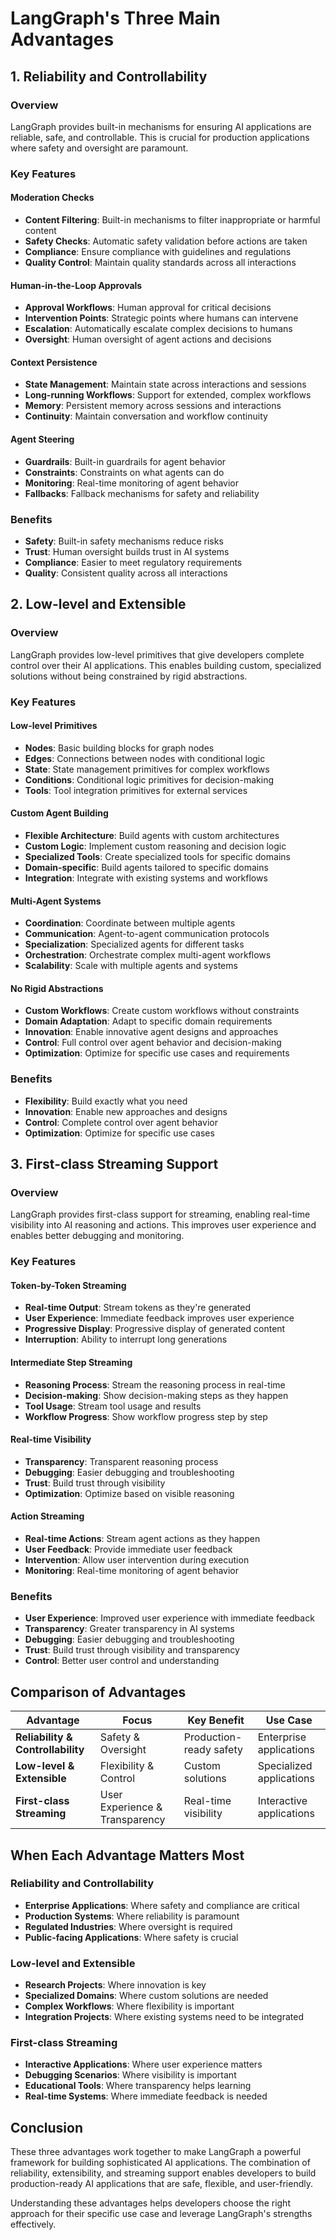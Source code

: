 # LangGraph's Three Main Advantages

## 1. Reliability and Controllability

### Overview
LangGraph provides built-in mechanisms for ensuring AI applications are reliable, safe, and controllable. This is crucial for production applications where safety and oversight are paramount.

### Key Features

#### Moderation Checks
- **Content Filtering**: Built-in mechanisms to filter inappropriate or harmful content
- **Safety Checks**: Automatic safety validation before actions are taken
- **Compliance**: Ensure compliance with guidelines and regulations
- **Quality Control**: Maintain quality standards across all interactions

#### Human-in-the-Loop Approvals
- **Approval Workflows**: Human approval for critical decisions
- **Intervention Points**: Strategic points where humans can intervene
- **Escalation**: Automatically escalate complex decisions to humans
- **Oversight**: Human oversight of agent actions and decisions

#### Context Persistence
- **State Management**: Maintain state across interactions and sessions
- **Long-running Workflows**: Support for extended, complex workflows
- **Memory**: Persistent memory across sessions and interactions
- **Continuity**: Maintain conversation and workflow continuity

#### Agent Steering
- **Guardrails**: Built-in guardrails for agent behavior
- **Constraints**: Constraints on what agents can do
- **Monitoring**: Real-time monitoring of agent behavior
- **Fallbacks**: Fallback mechanisms for safety and reliability

### Benefits
- **Safety**: Built-in safety mechanisms reduce risks
- **Trust**: Human oversight builds trust in AI systems
- **Compliance**: Easier to meet regulatory requirements
- **Quality**: Consistent quality across all interactions

## 2. Low-level and Extensible

### Overview
LangGraph provides low-level primitives that give developers complete control over their AI applications. This enables building custom, specialized solutions without being constrained by rigid abstractions.

### Key Features

#### Low-level Primitives
- **Nodes**: Basic building blocks for graph nodes
- **Edges**: Connections between nodes with conditional logic
- **State**: State management primitives for complex workflows
- **Conditions**: Conditional logic primitives for decision-making
- **Tools**: Tool integration primitives for external services

#### Custom Agent Building
- **Flexible Architecture**: Build agents with custom architectures
- **Custom Logic**: Implement custom reasoning and decision logic
- **Specialized Tools**: Create specialized tools for specific domains
- **Domain-specific**: Build agents tailored to specific domains
- **Integration**: Integrate with existing systems and workflows

#### Multi-Agent Systems
- **Coordination**: Coordinate between multiple agents
- **Communication**: Agent-to-agent communication protocols
- **Specialization**: Specialized agents for different tasks
- **Orchestration**: Orchestrate complex multi-agent workflows
- **Scalability**: Scale with multiple agents and systems

#### No Rigid Abstractions
- **Custom Workflows**: Create custom workflows without constraints
- **Domain Adaptation**: Adapt to specific domain requirements
- **Innovation**: Enable innovative agent designs and approaches
- **Control**: Full control over agent behavior and decision-making
- **Optimization**: Optimize for specific use cases and requirements

### Benefits
- **Flexibility**: Build exactly what you need
- **Innovation**: Enable new approaches and designs
- **Control**: Complete control over agent behavior
- **Optimization**: Optimize for specific use cases

## 3. First-class Streaming Support

### Overview
LangGraph provides first-class support for streaming, enabling real-time visibility into AI reasoning and actions. This improves user experience and enables better debugging and monitoring.

### Key Features

#### Token-by-Token Streaming
- **Real-time Output**: Stream tokens as they're generated
- **User Experience**: Immediate feedback improves user experience
- **Progressive Display**: Progressive display of generated content
- **Interruption**: Ability to interrupt long generations

#### Intermediate Step Streaming
- **Reasoning Process**: Stream the reasoning process in real-time
- **Decision-making**: Show decision-making steps as they happen
- **Tool Usage**: Stream tool usage and results
- **Workflow Progress**: Show workflow progress step by step

#### Real-time Visibility
- **Transparency**: Transparent reasoning process
- **Debugging**: Easier debugging and troubleshooting
- **Trust**: Build trust through visibility
- **Optimization**: Optimize based on visible reasoning

#### Action Streaming
- **Real-time Actions**: Stream agent actions as they happen
- **User Feedback**: Provide immediate user feedback
- **Intervention**: Allow user intervention during execution
- **Monitoring**: Real-time monitoring of agent behavior

### Benefits
- **User Experience**: Improved user experience with immediate feedback
- **Transparency**: Greater transparency in AI systems
- **Debugging**: Easier debugging and troubleshooting
- **Trust**: Build trust through visibility and transparency
- **Control**: Better user control and understanding

## Comparison of Advantages

| Advantage | Focus | Key Benefit | Use Case |
|-----------|-------|-------------|----------|
| **Reliability & Controllability** | Safety & Oversight | Production-ready safety | Enterprise applications |
| **Low-level & Extensible** | Flexibility & Control | Custom solutions | Specialized applications |
| **First-class Streaming** | User Experience & Transparency | Real-time visibility | Interactive applications |

## When Each Advantage Matters Most

### Reliability and Controllability
- **Enterprise Applications**: Where safety and compliance are critical
- **Production Systems**: Where reliability is paramount
- **Regulated Industries**: Where oversight is required
- **Public-facing Applications**: Where safety is crucial

### Low-level and Extensible
- **Research Projects**: Where innovation is key
- **Specialized Domains**: Where custom solutions are needed
- **Complex Workflows**: Where flexibility is important
- **Integration Projects**: Where existing systems need to be integrated

### First-class Streaming
- **Interactive Applications**: Where user experience matters
- **Debugging Scenarios**: Where visibility is important
- **Educational Tools**: Where transparency helps learning
- **Real-time Systems**: Where immediate feedback is needed

## Conclusion

These three advantages work together to make LangGraph a powerful framework for building sophisticated AI applications. The combination of reliability, extensibility, and streaming support enables developers to build production-ready AI applications that are safe, flexible, and user-friendly.

Understanding these advantages helps developers choose the right approach for their specific use case and leverage LangGraph's strengths effectively. 